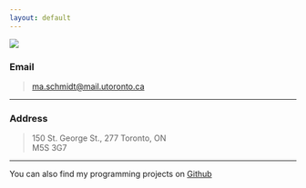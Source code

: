 ```yaml
---
layout: default
---
```


<img src="{{ site.baseurl }}/images/me_old.jpg" class="right no-mobile" />

### Email

> [ma.schmidt@mail.utoronto.ca](mailto:ma.schmidt@mail.utoronto.ca)

---

### Address

> 150 St. George St., 277 
> Toronto, ON  
> M5S 3G7

---

You can also find my programming projects on [Github](https://github.com/ma-schmidt)